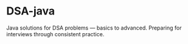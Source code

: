 # DSA-java
Java solutions for DSA problems — basics to advanced. Preparing for interviews through consistent practice.
